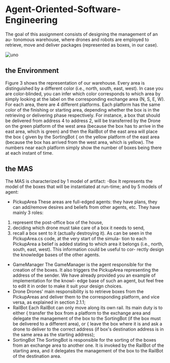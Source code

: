 # Agent-Oriented-Software-Engineering
The goal of this assignment consists of designing the management of an au-
tonomous warehouse, where drones and robots are employed to retrieve, move
and deliver packages (represented as boxes, in our case).

![uno](https://user-images.githubusercontent.com/18367371/108044669-da722c00-7042-11eb-870d-98cb47cdf6b4.PNG)

## the Environment
Figure 3 shows the representation of our warehouse. Every area is distinguished
by a different color (i.e., north, south, east, west). In case you are color-blinded,
you can infer which color corresponds to which area by simply looking at the
label on the corresponding exchange area (N, S, E, W).
For each area, there are 4 different platforms. Each platform has the same
color of the finishing or starting area, depending whether the box is in the
retrieving or delivering phase respectively. For instance, a box that should be
delivered from address 4 to address 2, will be transferred by the Drone on the
green platform of the west area (because the box has to arrive in the east area,
which is green) and then the RailBot of the east area will place the box { given
by the SortingBot { on the yellow platform of the east area (because the box
has arrived from the west area, which is yellow). 
The numbers near each platform simply show the number of boxes being
there at each instant of time.

## the MAS
The MAS is characterized by 1 model of artifact:
-Box
It represents the model of the boxes that will be instantiated at run-time;
and by 5 models of agent:
- PickupArea
These areas are full-edged agents: they have plans, they can add/remove
desires and beliefs from other agents, etc. They have mainly 3 roles:
1. represent the post-office box of the house,
2. deciding which drone must take care of a box it needs to send,
3. recall a box sent to it (actually destroying it).
As can be seen in the PickupArea.cs code, at the very start of the simula-
tion to each PickupArea a belief is added stating to which area it belongs
(i.e., north, south, east, west). This information could be useful to cor-
rectly design the knowledge bases of the other agents.
- GameManager
The GameManager is the agent responsible for the creation of the boxes.
It also triggers the PickupArea representing the address of the sender. We
have already provided you an example of implementation for the knowl-
edge base of such an agent, but feel free to edit it in order to make it suit
your design choices.
- Drone
Drones' main responsibility is to retrieve boxes from the PickupAreas and
deliver them to the corresponding platform, and vice versa, as explained
in section 2.1.1;
- RailBot
Each RailBot can only move along its own rail. Its main duty is to either
{ transfer the box from a platform to the exchange area and delegate
the management of the box to the SortingBot (if the box must be
delivered to a different area), or { leave the box where it is and ask a drone to deliver to the correct
address (if box's destination address is in the same area as the starting
address);
- SortingBot
The SortingBot is responsible for the sorting of the boxes from an exchange
area to another one. It is invoked by the RailBot of the starting area, and
it delegates the management of the box to the RailBot of the destination
area.

